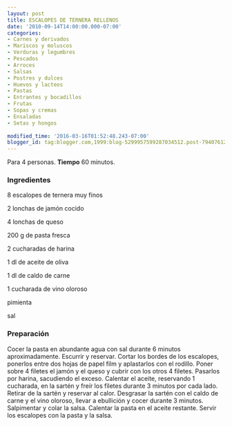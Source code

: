 ```yaml
---
layout: post
title: ESCALOPES DE TERNERA RELLENOS
date: '2010-09-14T14:00:00.000-07:00'
categories:
- Carnes y derivados
- Mariscos y moluscos
- Verduras y legumbres
- Pescados
- Arroces
- Salsas
- Postres y dulces
- Huevos y lacteos
- Pastas
- Entrantes y bocadillos
- Frutas
- Sopas y cremas
- Ensaladas
- Setas y hongos
 
modified_time: '2016-03-16T01:52:48.243-07:00'
blogger_id: tag:blogger.com,1999:blog-5299957599287034512.post-7940761277696442119
---
```


Para 4 personas.
<b>Tiempo</b> 60 minutos.

<h3>Ingredientes</h3>

8 escalopes de ternera muy finos

2 lonchas de jamón cocido

4 lonchas de queso

200 g de pasta fresca

2 cucharadas de harina

1 dl de aceite de oliva

1 dl de caldo de carne

1 cucharada de vino oloroso

pimienta

sal

<h3>Preparación</h3>

Cocer la pasta en abundante agua con sal durante 6 minutos aproximadamente. Escurrir y reservar. Cortar los bordes de los escalopes, ponerlos entre dos hojas de papel film y aplastarlos con el rodillo. Poner sobre 4 filetes el jamón y el queso y cubrir con los otros 4 filetes. Pasarlos por harina, sacudiendo el exceso. Calentar el aceite, reservando 1 cucharada, en la sartén y freír los filetes durante 3 minutos por cada lado. Retirar de la sartén y reservar al calor. Desgrasar la sartén con el caldo de carne y el vino oloroso, llevar a ebullición y cocer durante 3 minutos. Salpimentar y colar la salsa. Calentar la pasta en el aceite restante. Servir los escalopes con la pasta y la salsa.

